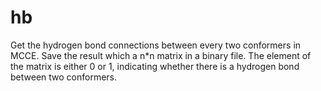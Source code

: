 hb
==

Get the hydrogen bond connections between every two conformers in MCCE.
Save the result which a n*n matrix in a binary file.
The element of the matrix is either 0 or 1, indicating whether there is a hydrogen bond between two conformers.
